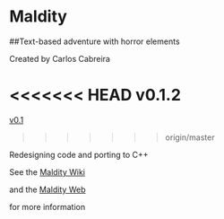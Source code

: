 # Maldity
##Text-based adventure with horror elements

Created by Carlos Cabreira

<<<<<<< HEAD
v0.1.2
=======
[v0.1](https://github.com/carcasanchez/Maldity/releases)

>>>>>>> origin/master

Redesigning code and porting to C++



See the [Maldity Wiki](https://github.com/carcasanchez/Maldity/wiki/Maldity:-Sea's-silence)

and the [Maldity Web](http://carcasanchez.github.io/Maldity)

for more information
